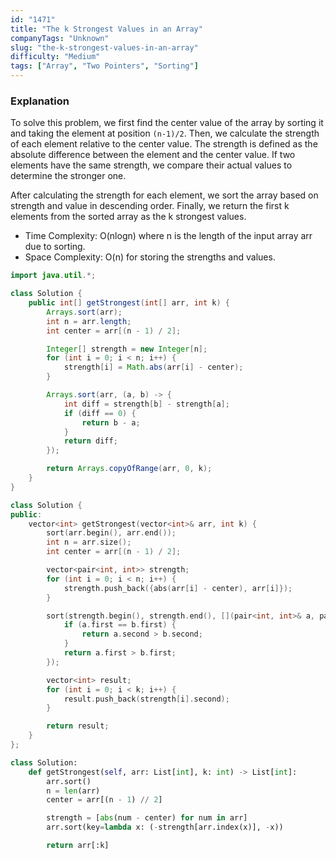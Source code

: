 ```yaml
---
id: "1471"
title: "The k Strongest Values in an Array"
companyTags: "Unknown"
slug: "the-k-strongest-values-in-an-array"
difficulty: "Medium"
tags: ["Array", "Two Pointers", "Sorting"]
---
```


### Explanation
To solve this problem, we first find the center value of the array by sorting it and taking the element at position `(n-1)/2`. Then, we calculate the strength of each element relative to the center value. The strength is defined as the absolute difference between the element and the center value. If two elements have the same strength, we compare their actual values to determine the stronger one.

After calculating the strength for each element, we sort the array based on strength and value in descending order. Finally, we return the first k elements from the sorted array as the k strongest values.

- Time Complexity: O(nlogn) where n is the length of the input array arr due to sorting.
- Space Complexity: O(n) for storing the strengths and values.
```java
import java.util.*;

class Solution {
    public int[] getStrongest(int[] arr, int k) {
        Arrays.sort(arr);
        int n = arr.length;
        int center = arr[(n - 1) / 2];

        Integer[] strength = new Integer[n];
        for (int i = 0; i < n; i++) {
            strength[i] = Math.abs(arr[i] - center);
        }

        Arrays.sort(arr, (a, b) -> {
            int diff = strength[b] - strength[a];
            if (diff == 0) {
                return b - a;
            }
            return diff;
        });

        return Arrays.copyOfRange(arr, 0, k);
    }
}
```

```cpp
class Solution {
public:
    vector<int> getStrongest(vector<int>& arr, int k) {
        sort(arr.begin(), arr.end());
        int n = arr.size();
        int center = arr[(n - 1) / 2];

        vector<pair<int, int>> strength;
        for (int i = 0; i < n; i++) {
            strength.push_back({abs(arr[i] - center), arr[i]});
        }

        sort(strength.begin(), strength.end(), [](pair<int, int>& a, pair<int, int>& b) {
            if (a.first == b.first) {
                return a.second > b.second;
            }
            return a.first > b.first;
        });

        vector<int> result;
        for (int i = 0; i < k; i++) {
            result.push_back(strength[i].second);
        }

        return result;
    }
};
```

```python
class Solution:
    def getStrongest(self, arr: List[int], k: int) -> List[int]:
        arr.sort()
        n = len(arr)
        center = arr[(n - 1) // 2]

        strength = [abs(num - center) for num in arr]
        arr.sort(key=lambda x: (-strength[arr.index(x)], -x))

        return arr[:k]
```